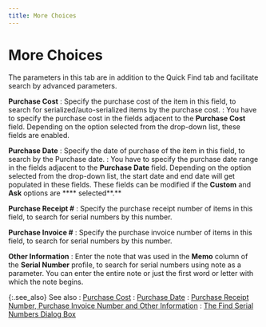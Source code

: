 ```yaml
---
title: More Choices
---
```


# More Choices


The parameters in this tab are in addition to the Quick Find tab and  facilitate search by advanced parameters.


**Purchase Cost**
: Specify the purchase cost of the item in this field,  to search for serialized/auto-serialized items by the purchase cost.
: You have to specify the purchase cost in the fields  adjacent to the **Purchase Cost** field.  Depending on the option selected from the drop-down list, these fields  are enabled.


**Purchase Date**
: Specify the date of purchase of the item in this  field, to search by the Purchase date.
: You have to specify the purchase date range in the  fields adjacent to the **Purchase Date**  field. Depending on the option selected from the drop-down list, the start  date and end date will get populated in these fields. These fields can  be modified if the **Custom** and  **Ask** options are **** selected**.**


**Purchase Receipt #**
: Specify the purchase receipt number of items in  this field, to search for serial numbers by this number.


**Purchase Invoice #**
: Specify the purchase invoice number of items in  this field, to search for serial numbers by this number.


**Other Information**
: Enter the note that was used in the **Memo**  column of the **Serial Number** profile,  to search for serial numbers using note as a parameter. You can enter  the entire note or just the first word or letter with which the note begins.


{:.see_also}
See also
: [Purchase Cost]({{site.wm_baseurl}}/misc/purchase_price.html)
: [Purchase Date]({{site.wm_baseurl}}/misc/purchase_date.html)
: [Purchase  Receipt Number, Purchase Invoice Number and Other Information]({{site.wm_baseurl}}/misc/purchase_receipt_number_and_other_information.html)
: [The  Find Serial Numbers Dialog Box]({{site.wm_baseurl}}/serial-num-trk/find/serialized-and-auto-serialized-items/the_find_serial_no_dialog_box.html)
